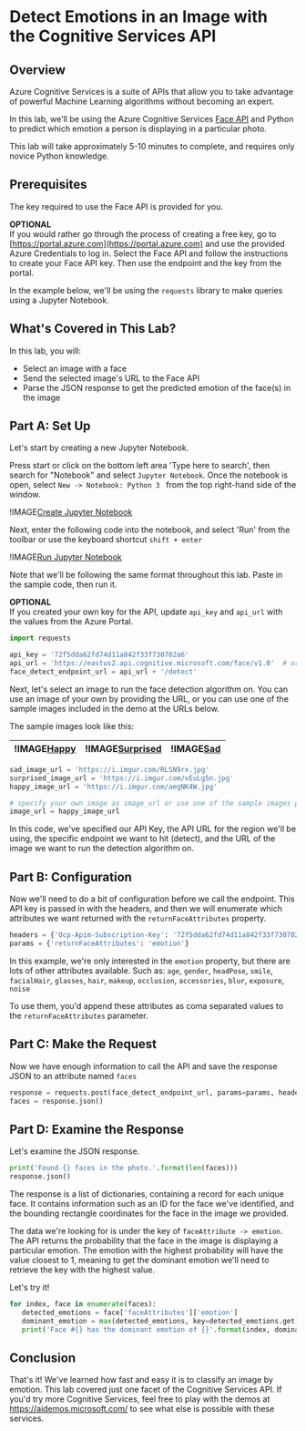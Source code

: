 # Detect Emotions in an Image with the Cognitive Services API 

## Overview

Azure Cognitive Services is a suite of APIs that allow you to take advantage of powerful Machine Learning algorithms without becoming an expert.

In this lab, we'll be using the Azure Cognitive Services [Face API](https://docs.microsoft.com/en-us/azure/cognitive-services/face/overview) and Python to predict which emotion a person is displaying in a particular photo. 

This lab will take approximately 5-10 minutes to complete, and requires only novice Python knowledge.

## Prerequisites

The key required to use the Face API is provided for you.

**OPTIONAL**   
If you would rather go through the process of creating a free key, go to [https://portal.azure.com](https://portal.azure.com) and use the provided Azure Credentials to log in. Select the Face API and follow the instructions to create your Face API key. Then use the endpoint and the key from the portal.

In the example below, we'll be using the `requests` library to make queries using a Jupyter Notebook.

## What's Covered in This Lab?

In this lab, you will:

* Select an image with a face
* Send the selected image's URL to the Face API
* Parse the JSON response to get the predicted emotion of the face(s) in the image

## Part A: Set Up

Let's start by creating a new Jupyter Notebook. 

Press start or click on the bottom left area 'Type here to search', then search for "Notebook" and select `Jupyter Notebook`. Once the notebook is open, select `New -> Notebook: Python 3 ` from the top right-hand side of the window. 

!IMAGE[Create Jupyter Notebook](images/create-notebook.png)

Next, enter the following code into the notebook, and select 'Run' from the toolbar or use the keyboard shortcut `shift + enter`

!IMAGE[Run Jupyter Notebook](images/run-notebook.png)

Note that we'll be following the same format throughout this lab. Paste in the sample code, then run it. 

**OPTIONAL**   
If you created your own key for the API, update `api_key` and `api_url` with the values from the Azure Portal.

```python
import requests

api_key = '72f5dda62fd74d11a842f33f730702a6'
api_url = 'https://eastus2.api.cognitive.microsoft.com/face/v1.0'  # or your region, if different.
face_detect_endpoint_url = api_url + '/detect'
```

Next, let's select an image to run the face detection algorithm on. You can use an image of your own by providing the URL, or you can use one of the sample images included in the demo at the URLs below.

The sample images look like this:

| !IMAGE[Happy](images/happy.jpg) | !IMAGE[Surprised](images/surprised.jpg) | !IMAGE[Sad](images/sad.jpg) |
|:----------------------------------------------|:--------------------------------------------------|:--------------------------------------------|


```python
sad_image_url = 'https://i.imgur.com/RLSN9rx.jpg'
surprised_image_url = 'https://i.imgur.com/vEuLg5n.jpg'
happy_image_url = 'https://i.imgur.com/aegNK4W.jpg'

# specify your own image as image_url or use one of the sample images provided above
image_url = happy_image_url
```

In this code, we've specified our API Key, the API URL for the region we'll be using, the specific endpoint we want to hit (detect), and the URL of the image we want to run the detection algorithm on. 

## Part B: Configuration

Now we'll need to do a bit of configuration before we call the endpoint. This API key is passed in with the headers, and then we will enumerate which attributes we want returned with the `returnFaceAttributes` property.

```python
headers = {'Ocp-Apim-Subscription-Key': '72f5dda62fd74d11a842f33f730702a6'}
params = {'returnFaceAttributes': 'emotion'}
```

In this example, we're only interested in the `emotion` property, but there are lots of other attributes available. Such as: `age`, `gender`, `headPose`, `smile`, `facialHair`, `glasses`, `hair`, `makeup`, `occlusion`, `accessories`, `blur`, `exposure`, `noise`

To use them, you'd append these attributes as coma separated values to the `returnFaceAttributes` parameter.

## Part C: Make the Request

Now we have enough information to call the API and save the response JSON to an attribute named `faces`

```python
response = requests.post(face_detect_endpoint_url, params=params, headers=headers, json={'url': image_url})
faces = response.json()
```

## Part D: Examine the Response

Let's examine the JSON response.

```python
print('Found {} faces in the photo.'.format(len(faces)))
response.json()
```

The response is a list of dictionaries, containing a record for each unique face. It contains information such as an ID for the face we've identified, and the bounding rectangle coordinates for the face in the image we provided. 

The data we're looking for is under the key of `faceAttribute -> emotion`. The API returns the probability that the face in the image is displaying a particular emotion. The emotion with the highest probability will have the value closest to 1, meaning to get the dominant emotion we'll need to retrieve the key with the highest value.

Let's try it!

```python
for index, face in enumerate(faces):
   detected_emotions = face['faceAttributes']['emotion']
   dominant_emotion = max(detected_emotions, key=detected_emotions.get)
   print('Face #{} has the dominant emotion of {}'.format(index, dominant_emotion))
```

## Conclusion

That's it! We've learned how fast and easy it is to classify an image by emotion. 
This lab covered just one facet of the Cognitive Services API. If you'd try more Cognitive Services, feel free to play with the demos at https://aidemos.microsoft.com/ to see what else is possible with these services.